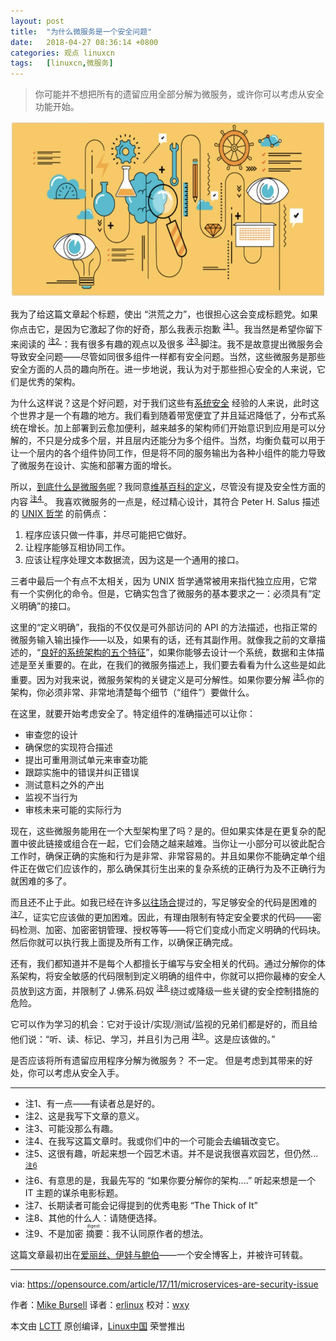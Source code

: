 ```yaml
---
layout: post
title:	"为什么微服务是一个安全问题"
date:	2018-04-27 08:36:14 +0800 
categories:	观点 linuxcn 
tags:	[linuxcn,微服务]
---
```




> 
> 你可能并不想把所有的遗留应用全部分解为微服务，或许你可以考虑从安全功能开始。
> 
> 
> 


![](/Asserts/Images/album/201804/27/083604ahlllhmch3p3hzsy.jpg)


我为了给这篇文章起个标题，使出 “洪荒之力”，也很担心这会变成标题党。如果你点击它，是因为它激起了你的好奇，那么我表示抱歉 <sup> <a href="https://opensource.com/article/17/11/microservices-are-security-issue#1">  注1 </a></sup> 。我当然是希望你留下来阅读的 <sup> <a href="https://opensource.com/article/17/11/microservices-are-security-issue#2">  注2 </a></sup> ：我有很多有趣的观点以及很多 <sup> <a href="https://opensource.com/article/17/11/microservices-are-security-issue#3">  注3 </a></sup> 脚注。我不是故意提出微服务会导致安全问题——尽管如同很多组件一样都有安全问题。当然，这些微服务是那些安全方面的人员的趣向所在。进一步地说，我认为对于那些担心安全的人来说，它们是优秀的架构。


为什么这样说？这是个好问题，对于我们这些有[系统安全](https://aliceevebob.com/2017/03/14/systems-security-why-it-matters/) 经验的人来说，此时这个世界才是一个有趣的地方。我们看到随着带宽便宜了并且延迟降低了，分布式系统在增长。加上部署到云愈加便利，越来越多的架构师们开始意识到应用是可以分解的，不只是分成多个层，并且层内还能分为多个组件。当然，均衡负载可以用于让一个层内的各个组件协同工作，但是将不同的服务输出为各种小组件的能力导致了微服务在设计、实施和部署方面的增长。


所以，[到底什么是微服务呢](https://opensource.com/resources/what-are-microservices)？我同意[维基百科的定义](https://en.wikipedia.org/wiki/Microservices)，尽管没有提及安全性方面的内容<sup> <a href="https://opensource.com/article/17/11/microservices-are-security-issue#4">  注4 </a></sup> 。 我喜欢微服务的一点是，经过精心设计，其符合 Peter H. Salus 描述的 [UNIX 哲学](https://en.wikipedia.org/wiki/Unix_philosophy) 的前俩点：


1. 程序应该只做一件事，并尽可能把它做好。
2. 让程序能够互相协同工作。
3. 应该让程序处理文本数据流，因为这是一个通用的接口。


三者中最后一个有点不太相关，因为 UNIX 哲学通常被用来指代独立应用，它常有一个实例化的命令。但是，它确实包含了微服务的基本要求之一：必须具有“定义明确”的接口。


这里的“定义明确”，我指的不仅仅是可外部访问的 API 的方法描述，也指正常的微服务输入输出操作——以及，如果有的话，还有其副作用。就像我之前的文章描述的，“[良好的系统架构的五个特征](https://opensource.com/article/17/10/systems-architect)”，如果你能够去设计一个系统，数据和主体描述是至关重要的。在此，在我们的微服务描述上，我们要去看看为什么这些是如此重要。因为对我来说，微服务架构的关键定义是可分解性。如果你要分解 <sup> <a href="https://opensource.com/article/17/11/microservices-are-security-issue#5">  注5 </a></sup> 你的架构，你必须非常、非常地清楚每个细节（“组件”）要做什么。


在这里，就要开始考虑安全了。特定组件的准确描述可以让你：


* 审查您的设计
* 确保您的实现符合描述
* 提出可重用测试单元来审查功能
* 跟踪实施中的错误并纠正错误
* 测试意料之外的产出
* 监视不当行为
* 审核未来可能的实际行为


现在，这些微服务能用在一个大型架构里了吗？是的。但如果实体是在更复杂的配置中彼此链接或组合在一起，它们会随之越来越难。当你让一小部分可以彼此配合工作时，确保正确的实施和行为是非常、非常容易的。并且如果你不能确定单个组件正在做它们应该作的，那么确保其衍生出来的复杂系统的正确行为及不正确行为就困难的多了。


而且还不止于此。如我已经在许多[以往场合](https://opensource.com/users/mikecamel)提过的，写足够安全的代码是困难的<sup> <a href="https://opensource.com/article/17/11/microservices-are-security-issue#7">  注7 </a></sup> ，证实它应该做的更加困难。因此，有理由限制有特定安全要求的代码——密码检测、加密、加密密钥管理、授权等等——将它们变成小而定义明确的代码块。然后你就可以执行我上面提及所有工作，以确保正确完成。


还有，我们都知道并不是每个人都擅长于编写与安全相关的代码。通过分解你的体系架构，将安全敏感的代码限制到定义明确的组件中，你就可以把你最棒的安全人员放到这方面，并限制了 J.佛系.码奴 <sup> <a href="https://opensource.com/article/17/11/microservices-are-security-issue#8">  注8 </a></sup> 绕过或降级一些关键的安全控制措施的危险。


它可以作为学习的机会：它对于设计/实现/测试/监视的兄弟们都是好的，而且给他们说：“听、读、标记、学习，并且引为己用 <sup> <a href="https://opensource.com/article/17/11/microservices-are-security-issue#9">  注9 </a></sup> 。这是应该做的。”


是否应该将所有遗留应用程序分解为微服务？ 不一定。 但是考虑到其带来的好处，你可以考虑从安全入手。




---


* 注1、有一点——有读者总是好的。
* 注2、这是我写下文章的意义。
* 注3、可能没那么有趣。
* 注4、在我写这篇文章时。我或你们中的一个可能会去编辑改变它。
* 注5、这很有趣，听起来想一个园艺术语。并不是说我很喜欢园艺，但仍然... <sup> <a href="https://opensource.com/article/17/11/microservices-are-security-issue#6">  注6 </a></sup>
* 注6、有意思的是，我最先写的 “如果你要分解你的架构....” 听起来想是一个 IT 主题的谋杀电影标题。
* 注7、长期读者可能会记得提到的优秀电影 “The Thick of It”
* 注8、其他的什么人：请随便选择。
* 注9、不是加密<ruby> 摘要 <rt>  digest </rt></ruby>：我不认同原作者的想法。


这篇文章最初出在[爱丽丝、伊娃与鲍伯](https://zh.wikipedia.org/zh-hans/%E6%84%9B%E9%BA%97%E7%B5%B2%E8%88%87%E9%AE%91%E4%BC%AF)——一个安全博客上，并被许可转载。




---


via: <https://opensource.com/article/17/11/microservices-are-security-issue>


作者：[Mike Bursell](https://opensource.com/users/mikecamel) 译者：[erlinux](https://itxdm.me) 校对：[wxy](https://github.com/wxy)


本文由 [LCTT](https://github.com/LCTT/TranslateProject) 原创编译，[Linux中国](https://linux.cn/) 荣誉推出
